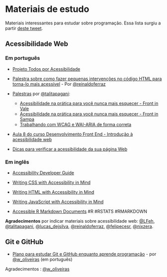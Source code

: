 # Materiais de estudo
Materiais interessantes para estudar sobre programação. Essa lista surgiu a partir [deste tweet](https://twitter.com/LFeh/status/1051805719794733057).



## Acessibilidade Web

### Em português

* [Projeto Todos por Acessibilidade](http://acessibilida.de/) 

* [Palestra sobre como fazer pequenas intervenções no código HTML para torna-lo mais acessível](https://www.slideshare.net/reinaldoferraz/html-acessvel) - Por [@reinaldoferraz](https://twitter.com/reinaldoferraz)

* [Palestras](http://slides.com/talitapagani) por  [@talitapagani](https://twitter.com/talitapagani):

    * [Acessibilidade na prática para você nunca mais esquecer - Front in Vale](http://slides.com/talitapagani/acessibilidade-na-pratica-para-voce-nunca-mais-esquecer-5)
    * [Acessibilidade na prática para você nunca mais esquecer - Front in Sampa](http://slides.com/talitapagani/acessibilidade-na-pratica-para-voce-nunca-mais-esquecer#/)
    * [Trabalhando com WCAG e WAI-ARIA de forma correta](http://slides.com/talitapagani/wcag-aria-webbr2015#/)
 
* [Aula 8 do curso Desenvolvimento Front End - Introdução à acessibilidade web](https://cursos.timtec.com.br/course/desenvolvimento-de-front-end/intro) 



* [Dicas para verificar a acessibilidade da sua página Web](https://medium.com/revista-web/dicas-para-verificar-a-acessibilidade-da-sua-p%C3%A1gina-web-186acdfb865c) 


### Em inglês


* [Accessibility Developer Guide](https://www.accessibility-developer-guide.com/) 

* [Writing CSS with Accessibility in Mind](https://medium.com/@matuzo/writing-css-with-accessibility-in-mind-8514a0007939) 

* [Writing HTML with Accessibility in Mind](https://medium.com/alistapart/writing-html-with-accessibility-in-mind-a62026493412) 

* [Writing JavaScript with Accessibility in Mind](https://medium.com/@matuzo/writing-javascript-with-accessibility-in-mind-a1f6a5f467b9)

* [Accessible R Markdown Documents](https://r-resources.massey.ac.nz/rmarkdown/) #R #RSTATS #RMARKDOWN


**Agradecimentos** por indicar materiais sobre acessibilidade web: 
[@LFeh](https://twitter.com/LFeh), 
[@talitapagani](https://twitter.com/talitapagani), 
[@lucas_dejsilva](https://twitter.com/lucas_dejsilva), 
[@reinaldoferraz](https://twitter.com/reinaldoferraz), 
[@felipecesr](https://twitter.com/felipecesr), 
[@nixzera](https://twitter.com/nixzera).


## Git e GitHub

* [Plano para estudar Git e GitHub enquanto aprende programação](https://medium.com/trainingcenter/plano-para-estudar-git-e-github-enquanto-aprende-programa%C3%A7%C3%A3o-f5d5f986f459) - por [@w_oliveiras](https://twitter.com/w_oliveiras)
(em português) 

Agradecimentos : 
[@w_oliveiras](https://twitter.com/w_oliveiras)
